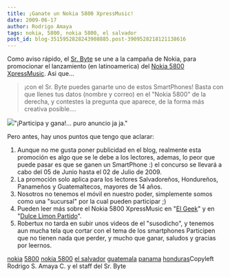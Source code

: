 ```yaml
---
title: ¡Ganate un Nokia 5800 XpressMusic!
date: 2009-06-17
author: Rodrigo Amaya
tags: nokia, 5800, nokia 5800, el salvador
post_id: blog-3515952828243908885.post-3909528218121138616
---
```


Como aviso rápido, el [Sr. Byte](http://twitter.com/srbyte) se une a la campaña de Nokia, para promocionar el lanzamiento (en
      latinoamerica) del [Nokia 5800 XpressMusic](http://www.srbyte.com/2009/06/review-nokia-5800-xpressmusic-13.html).
Asi que...
> ¡con
> el Sr. Byte puedes ganarte uno de estos SmartPhones!
Basta con que llenes
      tus datos (nombre y correo) en el "Nokia 5800" de la derecha, y contestes la pregunta que
      aparece, de la forma más creativa posible....

[![](http://3.bp.blogspot.com/_ayvorITawE4/SjkkwrshdxI/AAAAAAAACCo/4cj0AnJxJic/s320/nokia5800.png)](http://3.bp.blogspot.com/_ayvorITawE4/SjkkwrshdxI/AAAAAAAACCo/4cj0AnJxJic/s1600-h/nokia5800.png)"¡Participa y gana!... puro
      anuncio ja ja."

Pero antes, hay
      unos puntos que tengo que aclarar:

1. Aunque no me gusta poner publicidad en el blog, realmente esta promoción es algo que se le debe a los lectores, ademas, lo peor que puede pasar es que se ganen un SmartPhone :) el concurso se llevará a cabo del 05 de Junio hasta el 02 de Julio de 2009.
2. La promoción solo aplica para los lectores Salvadoreños, Hondureños, Panameños y Guatemaltecos, mayores de 14 años.
3. Nosotros no tenemos el móvil en nuestro poder, simplemente somos como una "sucursal" por la cual pueden participar ;)
4. Pueden leer más sobre el Nokia 5800 XpressMusic en "[El Geek](http://elgeek.info/post/120644221/nokia-5800)" y en "[Dulce Limon Partido](http://dulcelimonpartido.blogspot.com/2009/06/nokia-5800-xpressmusic-mi-review-y.html)".
5. Robertux no tarda en subir unos videos de el "susodicho", y tenemos aun mucha tela que cortar con el tema de los smartphones
Participen que no tienen nada que perder, y mucho que ganar, saludos y
      gracias por leernos.

[nokia](http://www.blogalaxia.com/tags/nokia) [5800](http://www.blogalaxia.com/tags/5800) [nokia 5800](http://www.blogalaxia.com/tags/nokia+5800) [el salvador](http://www.blogalaxia.com/tags/el+salvador) [guatemala](http://www.blogalaxia.com/tags/guatemala) [panama](http://www.blogalaxia.com/tags/panama) [honduras](http://www.blogalaxia.com/tags/honduras)Copyleft Rodrigo S.
      Amaya C. y el staff del Sr. Byte